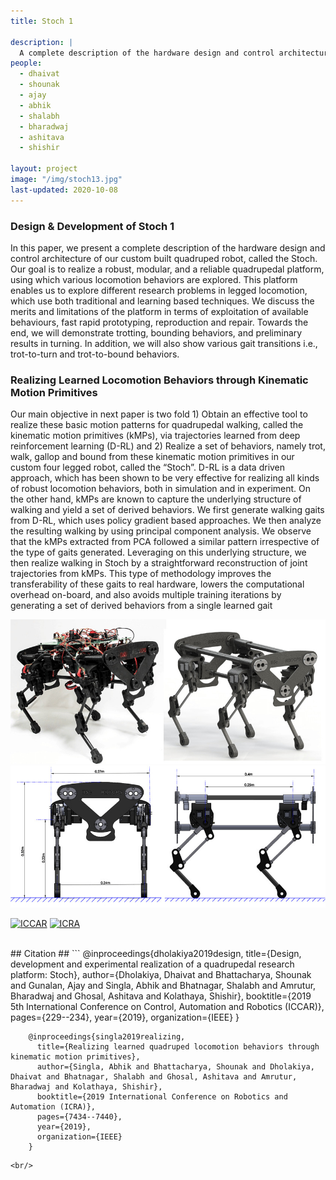 ```yaml
---
title: Stoch 1

description: |
  A complete description of the hardware design and control architecture of our custom built quadruped robot, called the Stoch
people:
  - dhaivat
  - shounak
  - ajay
  - abhik
  - shalabh
  - bharadwaj 
  - ashitava
  - shishir

layout: project
image: "/img/stoch13.jpg"
last-updated: 2020-10-08
---
```

### Design & Development of Stoch 1 
In this paper, we present a complete description of
the hardware design and control architecture of our custom
built quadruped robot, called the Stoch. Our goal is to realize a
robust, modular, and a reliable quadrupedal platform, using
which various locomotion behaviors are explored. This
platform enables us to explore different research problems in
legged locomotion, which use both traditional and learning
based techniques. We discuss the merits and limitations of the
platform in terms of exploitation of available behaviours, fast
rapid prototyping, reproduction and repair. Towards the end,
we will demonstrate trotting, bounding behaviors, and
preliminary results in turning. In addition, we will also show
various gait transitions i.e., trot-to-turn and trot-to-bound
behaviors. 
 
 
### Realizing Learned Locomotion Behaviors through Kinematic Motion Primitives
Our main objective in next paper is two fold 1) Obtain an effective tool to realize these basic
motion patterns for quadrupedal walking, called the kinematic
motion primitives (kMPs), via trajectories learned from deep
reinforcement learning (D-RL) and 2) Realize a set of behaviors,
namely trot, walk, gallop and bound from these kinematic
motion primitives in our custom four legged robot, called the
“Stoch”. D-RL is a data driven approach, which has been shown
to be very effective for realizing all kinds of robust locomotion
behaviors, both in simulation and in experiment. On the other
hand, kMPs are known to capture the underlying structure
of walking and yield a set of derived behaviors. We first
generate walking gaits from D-RL, which uses policy gradient
based approaches. We then analyze the resulting walking by
using principal component analysis. We observe that the kMPs
extracted from PCA followed a similar pattern irrespective
of the type of gaits generated. Leveraging on this underlying
structure, we then realize walking in Stoch by a straightforward
reconstruction of joint trajectories from kMPs. This type of
methodology improves the transferability of these gaits to real
hardware, lowers the computational overhead on-board, and
also avoids multiple training iterations by generating a set of
derived behaviors from a single learned gait


<img src="/img/stoch11.jpg" alt="drawing" width="600"/>

<img src="/img/stoch12.jpg" alt="drawing" width="600"/>

[![ICCAR](http://i3.ytimg.com/vi/EXb4tONlJe0/hqdefault.jpg)](https://www.youtube.com/watch?v=EXb4tONlJe0&ab_channel=DhaivatDholakiya "ICCAR")
[![ICRA](http://i3.ytimg.com/vi/Wxx9pwwTIL4/hqdefault.jpg)](https://www.youtube.com/watch?v=Wxx9pwwTIL4&t=7s&ab_channel=Stoch_IISc "ICRA")

<br/>
## Citation ##
```
        @inproceedings{dholakiya2019design,
          title={Design, development and experimental realization of a quadrupedal research platform: Stoch},
          author={Dholakiya, Dhaivat and Bhattacharya, Shounak and Gunalan, Ajay and Singla, Abhik and Bhatnagar, Shalabh and Amrutur, Bharadwaj and Ghosal, Ashitava and Kolathaya, Shishir},
          booktitle={2019 5th International Conference on Control, Automation and Robotics (ICCAR)},
          pages={229--234},
          year={2019},
          organization={IEEE}
        }
        
        @inproceedings{singla2019realizing,
          title={Realizing learned quadruped locomotion behaviors through kinematic motion primitives},
          author={Singla, Abhik and Bhattacharya, Shounak and Dholakiya, Dhaivat and Bhatnagar, Shalabh and Ghosal, Ashitava and Amrutur, Bharadwaj and Kolathaya, Shishir},
          booktitle={2019 International Conference on Robotics and Automation (ICRA)},
          pages={7434--7440},
          year={2019},
          organization={IEEE}
        }
```
<br/>